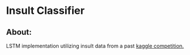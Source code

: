 # Insult Classifier

## About:
LSTM implementation utilizing insult data from a past [kaggle competition.](https://www.kaggle.com/c/detecting-insults-in-social-commentary)
